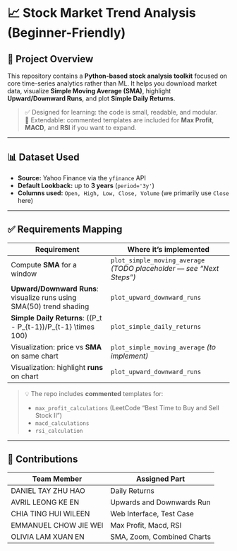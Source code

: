 # 📈 Stock Market Trend Analysis (Beginner-Friendly)

## 📌 Project Overview
This repository contains a **Python-based stock analysis toolkit** focused on core time-series analytics rather than ML. It helps you download market data, visualize **Simple Moving Average (SMA)**, highlight **Upward/Downward Runs**, and plot **Simple Daily Returns**.

> ✅ Designed for learning: the code is small, readable, and modular.  
> 🧩 Extendable: commented templates are included for **Max Profit**, **MACD**, and **RSI** if you want to expand.

---

## 📊 Dataset Used
- **Source:** Yahoo Finance via the `yfinance` API  
- **Default Lookback:** up to **3 years** (`period='3y'`)  
- **Columns used:** `Open, High, Low, Close, Volume` (we primarily use `Close` here)

---

## ✅ Requirements Mapping

| Requirement | Where it’s implemented |
|---|---|
| Compute **SMA** for a window | `plot_simple_moving_average` *(TODO placeholder — see “Next Steps”)* |
| **Upward/Downward Runs**: visualize runs using SMA(50) trend shading | `plot_upward_downward_runs` |
| **Simple Daily Returns**: \((P_t - P_{t-1})/P_{t-1} \times 100\) | `plot_simple_daily_returns` |
| Visualization: price vs **SMA** on same chart | `plot_simple_moving_average` *(to implement)* |
| Visualization: highlight **runs** on chart | `plot_upward_downward_runs` |

> 💡 The repo includes **commented** templates for:
> - `max_profit_calculations` (LeetCode “Best Time to Buy and Sell Stock II”)
> - `macd_calculations`
> - `rsi_calculation`  

---

## 🤝 Contributions
| Team Member | Assigned Part |
|---|---|
| DANIEL TAY ZHU HAO | Daily Returns |
| AVRIL LEONG KE EN | Upwards and Downwards Run |
| CHIA TING HUI WILEEN | Web Interface, Test Case |
| EMMANUEL CHOW JIE WEI | Max Profit, Macd, RSI |
| OLIVIA LAM XUAN EN | SMA, Zoom, Combined Charts |
